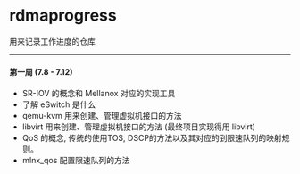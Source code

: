 # rdmaprogress
用来记录工作进度的仓库

---

#### 第一周 (7.8 - 7.12)

- SR-IOV 的概念和 Mellanox 对应的实现工具
- 了解 eSwitch 是什么
- qemu-kvm 用来创建、管理虚拟机接口的方法
- libvirt 用来创建、管理虚拟机接口的方法 (最终项目实现得用 libvirt)
- QoS 的概念, 传统的使用TOS, DSCP的方法以及其对应的到限速队列的映射规则。
- mlnx_qos 配置限速队列的方法